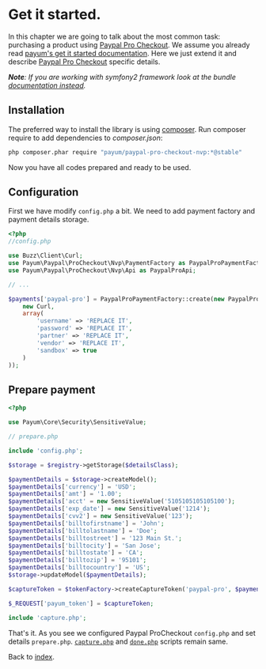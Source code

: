 # Get it started.

In this chapter we are going to talk about the most common task: purchasing a product using [Paypal Pro Checkout](https://www.paypal.com/webapps/mpp/paypal-payments-pro).
We assume you already read [payum's get it started documentation](https://github.com/Payum/Payum/blob/master/src/Payum/Core/Resources/docs/get-it-started.md).
Here we just extend it and describe [Paypal Pro Checkout](https://www.paypal.com/webapps/mpp/paypal-payments-pro) specific details.

_**Note**: If you are working with symfony2 framework look at the bundle [documentation instead](https://github.com/Payum/PayumBundle/blob/master/Resources/doc/index.md)._

## Installation

The preferred way to install the library is using [composer](http://getcomposer.org/).
Run composer require to add dependencies to _composer.json_:

```bash
php composer.phar require "payum/paypal-pro-checkout-nvp:*@stable"
```

Now you have all codes prepared and ready to be used.

## Configuration

First we have modify `config.php` a bit.
We need to add payment factory and payment details storage.

```php
<?php
//config.php

use Buzz\Client\Curl;
use Payum\Paypal\ProCheckout\Nvp\PaymentFactory as PaypalProPaymentFactory;
use Payum\Paypal\ProCheckout\Nvp\Api as PaypalProApi;

// ...

$payments['paypal-pro'] = PaypalProPaymentFactory::create(new PaypalProApi(
    new Curl,
    array(
        'username' => 'REPLACE IT',
        'password' => 'REPLACE IT',
        'partner' => 'REPLACE IT',
        'vendor' => 'REPLACE IT',
        'sandbox' => true
    )
));
```

## Prepare payment

```php
<?php

use Payum\Core\Security\SensitiveValue;

// prepare.php

include 'config.php';

$storage = $registry->getStorage($detailsClass);

$paymentDetails = $storage->createModel();
$paymentDetails['currency'] = 'USD';
$paymentDetails['amt'] = '1.00';
$paymentDetails['acct' = new SensitiveValue('5105105105105100');
$paymentDetails['exp_date'] = new SensitiveValue('1214');
$paymentDetails['cvv2'] = new SensitiveValue('123');
$paymentDetails['billtofirstname'] = 'John';
$paymentDetails['billtolastname'] = 'Doe';
$paymentDetails['billtostreet'] = '123 Main St.';
$paymentDetails['billtocity'] = 'San Jose';
$paymentDetails['billtostate'] = 'CA';
$paymentDetails['billtozip'] = '95101';
$paymentDetails['billtocountry'] = 'US';
$storage->updateModel($paymentDetails);

$captureToken = $tokenFactory->createCaptureToken('paypal-pro', $paymentDetails, 'create_recurring_payment.php');

$_REQUEST['payum_token'] = $captureToken;

include 'capture.php';
```

That's it. As you see we configured Paypal ProCheckout `config.php` and set details `prepare.php`.
[`capture.php`](https://github.com/Payum/Payum/blob/master/src/Payum/Core/Resources/docs/capture-script.md) and [`done.php`](https://github.com/Payum/Payum/blob/master/src/Payum/Core/Resources/docs/done-script.md) scripts remain same.

Back to [index](index.md).

